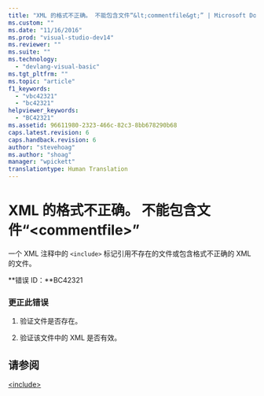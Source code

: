 ```yaml
---
title: "XML 的格式不正确。 不能包含文件“&lt;commentfile&gt;” | Microsoft Docs"
ms.custom: ""
ms.date: "11/16/2016"
ms.prod: "visual-studio-dev14"
ms.reviewer: ""
ms.suite: ""
ms.technology: 
  - "devlang-visual-basic"
ms.tgt_pltfrm: ""
ms.topic: "article"
f1_keywords: 
  - "vbc42321"
  - "bc42321"
helpviewer_keywords: 
  - "BC42321"
ms.assetid: 96611980-2323-466c-82c3-8bb678290b68
caps.latest.revision: 6
caps.handback.revision: 6
author: "stevehoag"
ms.author: "shoag"
manager: "wpickett"
translationtype: Human Translation
---
```

# XML 的格式不正确。 不能包含文件“&lt;commentfile&gt;”
一个 XML 注释中的 `<include>` 标记引用不存在的文件或包含格式不正确的 XML 的文件。  
  
 **错误 ID：**BC42321  
  
### 更正此错误  
  
1.  验证文件是否存在。  
  
2.  验证该文件中的 XML 是否有效。  
  
## 请参阅  
 [\<include\>](../../visual-basic/language-reference/xmldoc/include.md)